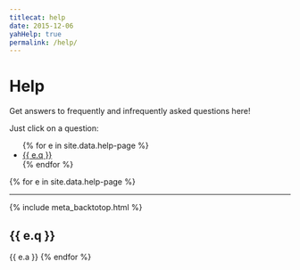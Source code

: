 ```yaml
---
titlecat: help
date: 2015-12-06
yahHelp: true
permalink: /help/
---
```


# Help

Get answers to frequently and infrequently asked questions here!

Just click on a question:

<ul class="questionlist">
  {% for e in site.data.help-page %}
  <li><a href="#{{ e.i }}">{{ e.q }}</a></li>{% endfor %}
</ul>

{% for e in site.data.help-page %}
<hr>
{% include meta_backtotop.html %}

<div class="anchor" id="{{ e.i }}"></div>
<h2>{{ e.q }}</h2>
{{ e.a }}
{% endfor %}
